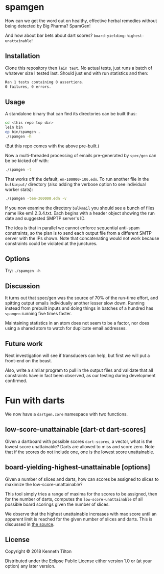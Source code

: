 # spamgen

How can we get the word out on healthy, effective herbal remedies without being detected by Big Pharma? SpamGen!

And how about bar bets about dart scores? `board-yielding-highest-unattainable`!

## Installation

Clone this repository then `lein test`. No actual tests, just runs a batch of whatever size I tested last. Should just end with run statistics and then:
````bash
Ran 1 tests containing 0 assertions.
0 failures, 0 errors.
````

## Usage

A standalone binary that can find its directories can be built thus:
````bash
cd <this repo top dir>
lein bin
cp bin/spamgen .
./spamgen -h
````
(But this repo comes with the above pre-built.)

Now a multi-threaded processing of emails pre-generated by `spec/gen` can be be kicked off with:
````bash
./spamgen -t
````
That works off the default, `em-100000-100.edn`. To run another file in the `bulkinput/` directory (also adding the verbose option to see individual worker stats):
````bash
./spamgen -tem-300000.edn -v
````
If you now examine the directory `bulkmail` you should see a bunch of files name like em1.2.3.4.txt. Each begins with a header object showing the run date and suggested SMPTP server's ID.

The idea is that in parallel we cannot enforce sequential anti-spam constraints, so the plan is to send each output file from a different SMTP server with the IPs shown. Note that concatenating would not work because constraints could be violated at the junctures.

## Options

Try: `./spamgen -h`

## Discussion
It turns out that spec/gen was the source of 70% of the run-time effort, and spitting output emails individually another lesser slow down. Running instead from prebuilt inputs and doing things in batches of a hundred has `spamgen` running five times faster.

Maintaining statistics in an atom does not seem to be a factor, nor does using a shared atom to watch for duplicate email addresses.

## Future work
Next investigation will see if transducers can help, but first we will put a front-end on the beast.

Also, write a similar program to pull in the output files and validate that all constraints have in fact been observed, as our testing during development confirmed.

# Fun with darts
We now have a `dartgen.core` namespace with two functions.

## low-score-unattainable [dart-ct dart-scores]
Given a dartboard with possible scores `dart-scores`, a vector, what is the lowest score unattainable? Darts are allowed to miss and score zero. Note that if the scores do not include one, one is the lowest score unattainable.

## board-yielding-highest-unattainable [options]
Given a number of slices and darts, how can scores be assigned to slices to maximize the low-score-unattainable?

This tool simply tries a range of maxima for the scores to be assigned, then for the number of darts, computes the `low-score-unattainable` of all possible board scorings given the number of slices.

We observe that the highest unattainable increases with max score until an apparent limit is reached for the given number of slices and darts. This is discussed in [the source](https://github.com/kennytilton/spamgen/blob/master/src/dartgen/core.clj).  

## License

Copyright © 2018 Kenneth Tilton

Distributed under the Eclipse Public License either version 1.0 or (at
your option) any later version.
